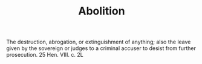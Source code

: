 ---
title: Abolition
letter: A
permalink: "/definitions/abolition.html"
body: The destruction, abrogation, or extinguishment of anything; also the leave given
  by the sovereign or judges to a criminal accuser to desist from further prosecution.
  25 Hen. VIII. c. 2L
published_at: '2018-07-07'
layout: post
---
